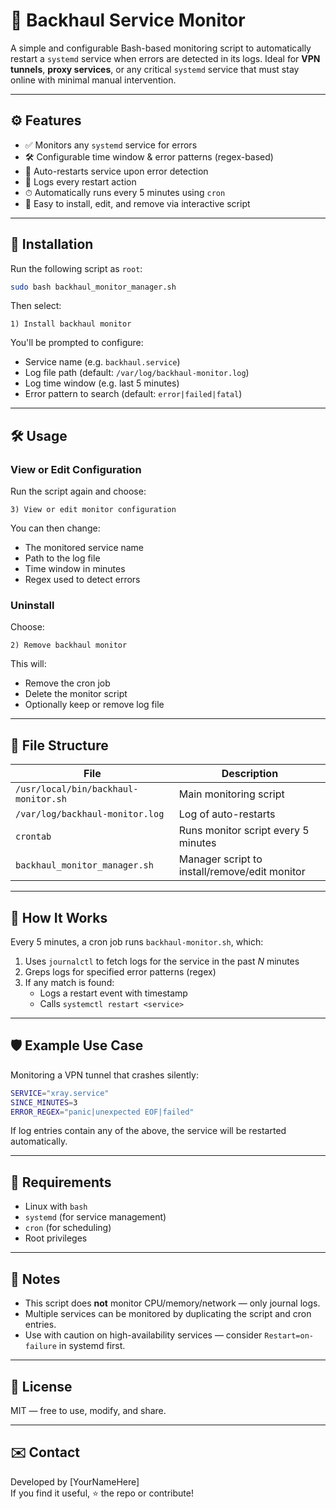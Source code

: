 # 🔧 Backhaul Service Monitor

A simple and configurable Bash-based monitoring script to automatically restart a `systemd` service when errors are detected in its logs. Ideal for **VPN tunnels**, **proxy services**, or any critical `systemd` service that must stay online with minimal manual intervention.

---

## ⚙️ Features

- ✅ Monitors any `systemd` service for errors
- 🛠 Configurable time window & error patterns (regex-based)
- 🔁 Auto-restarts service upon error detection
- 📝 Logs every restart action
- ⏱ Automatically runs every 5 minutes using `cron`
- 🔄 Easy to install, edit, and remove via interactive script

---

## 🚀 Installation

Run the following script as `root`:

```bash
sudo bash backhaul_monitor_manager.sh
```

Then select:

```
1) Install backhaul monitor
```

You'll be prompted to configure:
- Service name (e.g. `backhaul.service`)
- Log file path (default: `/var/log/backhaul-monitor.log`)
- Log time window (e.g. last 5 minutes)
- Error pattern to search (default: `error|failed|fatal`)

---

## 🛠 Usage

### View or Edit Configuration

Run the script again and choose:

```
3) View or edit monitor configuration
```

You can then change:
- The monitored service name
- Path to the log file
- Time window in minutes
- Regex used to detect errors

### Uninstall

Choose:

```
2) Remove backhaul monitor
```

This will:
- Remove the cron job
- Delete the monitor script
- Optionally keep or remove log file

---

## 📂 File Structure

| File | Description |
|------|-------------|
| `/usr/local/bin/backhaul-monitor.sh` | Main monitoring script |
| `/var/log/backhaul-monitor.log`      | Log of auto-restarts |
| `crontab`                            | Runs monitor script every 5 minutes |
| `backhaul_monitor_manager.sh`        | Manager script to install/remove/edit monitor |

---

## 🧠 How It Works

Every 5 minutes, a cron job runs `backhaul-monitor.sh`, which:
1. Uses `journalctl` to fetch logs for the service in the past _N_ minutes
2. Greps logs for specified error patterns (regex)
3. If any match is found:
   - Logs a restart event with timestamp
   - Calls `systemctl restart <service>`

---

## 🛡️ Example Use Case

Monitoring a VPN tunnel that crashes silently:

```bash
SERVICE="xray.service"
SINCE_MINUTES=3
ERROR_REGEX="panic|unexpected EOF|failed"
```

If log entries contain any of the above, the service will be restarted automatically.

---

## 📌 Requirements

- Linux with `bash`
- `systemd` (for service management)
- `cron` (for scheduling)
- Root privileges

---

## 📣 Notes

- This script does **not** monitor CPU/memory/network — only journal logs.
- Multiple services can be monitored by duplicating the script and cron entries.
- Use with caution on high-availability services — consider `Restart=on-failure` in systemd first.

---

## 📜 License

MIT — free to use, modify, and share.

---

## ✉️ Contact

Developed by [YourNameHere]  
If you find it useful, ⭐ the repo or contribute!
